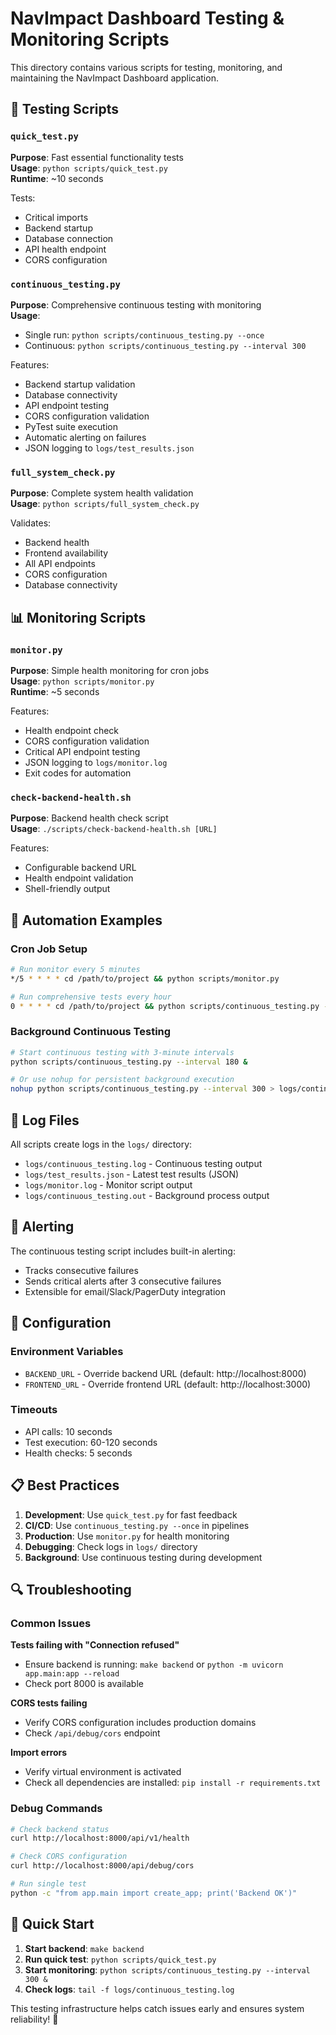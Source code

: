 # NavImpact Dashboard Testing & Monitoring Scripts

This directory contains various scripts for testing, monitoring, and maintaining the NavImpact Dashboard application.

## 🧪 Testing Scripts

### `quick_test.py`
**Purpose**: Fast essential functionality tests  
**Usage**: `python scripts/quick_test.py`  
**Runtime**: ~10 seconds  

Tests:
- Critical imports
- Backend startup
- Database connection
- API health endpoint
- CORS configuration

### `continuous_testing.py`
**Purpose**: Comprehensive continuous testing with monitoring  
**Usage**: 
- Single run: `python scripts/continuous_testing.py --once`
- Continuous: `python scripts/continuous_testing.py --interval 300`

Features:
- Backend startup validation
- Database connectivity
- API endpoint testing
- CORS configuration validation
- PyTest suite execution
- Automatic alerting on failures
- JSON logging to `logs/test_results.json`

### `full_system_check.py`
**Purpose**: Complete system health validation  
**Usage**: `python scripts/full_system_check.py`  

Validates:
- Backend health
- Frontend availability
- All API endpoints
- CORS configuration
- Database connectivity

## 📊 Monitoring Scripts

### `monitor.py`
**Purpose**: Simple health monitoring for cron jobs  
**Usage**: `python scripts/monitor.py`  
**Runtime**: ~5 seconds  

Features:
- Health endpoint check
- CORS configuration validation
- Critical API endpoint testing
- JSON logging to `logs/monitor.log`
- Exit codes for automation

### `check-backend-health.sh`
**Purpose**: Backend health check script  
**Usage**: `./scripts/check-backend-health.sh [URL]`  

Features:
- Configurable backend URL
- Health endpoint validation
- Shell-friendly output

## 🔄 Automation Examples

### Cron Job Setup
```bash
# Run monitor every 5 minutes
*/5 * * * * cd /path/to/project && python scripts/monitor.py

# Run comprehensive tests every hour
0 * * * * cd /path/to/project && python scripts/continuous_testing.py --once
```

### Background Continuous Testing
```bash
# Start continuous testing with 3-minute intervals
python scripts/continuous_testing.py --interval 180 &

# Or use nohup for persistent background execution
nohup python scripts/continuous_testing.py --interval 300 > logs/continuous_testing.out 2>&1 &
```

## 📁 Log Files

All scripts create logs in the `logs/` directory:

- `logs/continuous_testing.log` - Continuous testing output
- `logs/test_results.json` - Latest test results (JSON)
- `logs/monitor.log` - Monitor script output
- `logs/continuous_testing.out` - Background process output

## 🚨 Alerting

The continuous testing script includes built-in alerting:
- Tracks consecutive failures
- Sends critical alerts after 3 consecutive failures
- Extensible for email/Slack/PagerDuty integration

## 🔧 Configuration

### Environment Variables
- `BACKEND_URL` - Override backend URL (default: http://localhost:8000)
- `FRONTEND_URL` - Override frontend URL (default: http://localhost:3000)

### Timeouts
- API calls: 10 seconds
- Test execution: 60-120 seconds
- Health checks: 5 seconds

## 📋 Best Practices

1. **Development**: Use `quick_test.py` for fast feedback
2. **CI/CD**: Use `continuous_testing.py --once` in pipelines
3. **Production**: Use `monitor.py` for health monitoring
4. **Debugging**: Check logs in `logs/` directory
5. **Background**: Use continuous testing during development

## 🔍 Troubleshooting

### Common Issues

**Tests failing with "Connection refused"**
- Ensure backend is running: `make backend` or `python -m uvicorn app.main:app --reload`
- Check port 8000 is available

**CORS tests failing**
- Verify CORS configuration includes production domains
- Check `/api/debug/cors` endpoint

**Import errors**
- Verify virtual environment is activated
- Check all dependencies are installed: `pip install -r requirements.txt`

### Debug Commands
```bash
# Check backend status
curl http://localhost:8000/api/v1/health

# Check CORS configuration
curl http://localhost:8000/api/debug/cors

# Run single test
python -c "from app.main import create_app; print('Backend OK')"
```

## 🚀 Quick Start

1. **Start backend**: `make backend`
2. **Run quick test**: `python scripts/quick_test.py`
3. **Start monitoring**: `python scripts/continuous_testing.py --interval 300 &`
4. **Check logs**: `tail -f logs/continuous_testing.log`

This testing infrastructure helps catch issues early and ensures system reliability! 🎯 